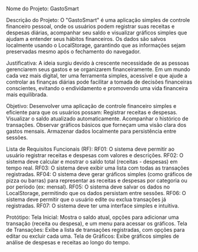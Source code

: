 Nome do Projeto:
    GastoSmart

Descrição do Projeto:
    O "GastoSmart" é uma aplicação simples de controle financeiro pessoal, onde os usuários podem registrar suas receitas e despesas diárias, acompanhar seu saldo e visualizar gráficos simples que ajudam a entender seus hábitos financeiros. Os dados são salvos localmente usando o LocalStorage, garantindo que as informações sejam preservadas mesmo após o fechamento do navegador.

Justificativa:
    A ideia surgiu devido à crescente necessidade de as pessoas gerenciarem seus gastos e se organizarem financeiramente. Em um mundo cada vez mais digital, ter uma ferramenta simples, acessível e que ajude a controlar as finanças diárias pode facilitar a tomada de decisões financeiras conscientes, evitando o endividamento e promovendo uma vida financeira mais equilibrada.

Objetivo:
    Desenvolver uma aplicação de controle financeiro simples e eficiente para que os usuários possam:
        Registrar receitas e despesas.
        Visualizar o saldo atualizado automaticamente.
        Acompanhar o histórico de transações.
        Observar gráficos básicos que forneçam uma visão clara dos gastos mensais.
        Armazenar dados localmente para persistência entre sessões.

Lista de Requisitos Funcionais (RF):
    RF01: O sistema deve permitir ao usuário registrar receitas e despesas com valores e descrições.
    RF02: O sistema deve calcular e mostrar o saldo total (receitas - despesas) em tempo real.
    RF03: O sistema deve exibir uma lista com todas as transações registradas.
    RF04: O sistema deve gerar gráficos simples (como gráficos de pizza ou barras) para representar as receitas e despesas por categoria ou por período (ex: mensal).
    RF05: O sistema deve salvar os dados no LocalStorage, permitindo que os dados persistam entre sessões.
    RF06: O sistema deve permitir que o usuário edite ou exclua transações já registradas.
    RF07: O sistema deve ter uma interface simples e intuitiva.

Protótipo:
    Tela Inicial: Mostra o saldo atual, opções para adicionar uma transação (receita ou despesa), e um menu para acessar os gráficos.
    Tela de Transações: Exibe a lista de transações registradas, com opções para editar ou excluir cada uma.
    Tela de Gráficos: Exibe gráficos simples de análise de despesas e receitas ao longo do tempo.